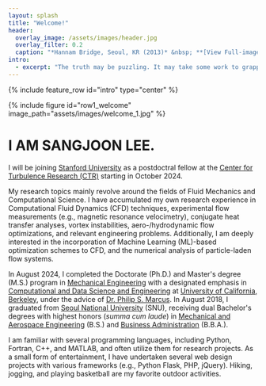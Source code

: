 ```yaml
---
layout: splash
title: "Welcome!"
header:
  overlay_image: /assets/images/header.jpg
  overlay_filter: 0.2
  caption: "*Hannam Bridge, Seoul, KR (2013)* &nbsp; **[View Full-image](https://sangjoonlee.info/assets/photographs/hannam_bridge_seoul_2013.jpg)**"
intro: 
  - excerpt: "The truth may be puzzling. It may take some work to grapple with. It may be counterintuitive. It may contradict deeply held prejudices. It may not be consonant with what we desperately want to be true. **But our preferences do not determine what's true.** &nbsp; <small>- *Carl Sagan*</small>"
---
```


{% include feature_row id="intro" type="center" %}

{% include figure id="row1_welcome" image_path="assets/images/welcome_1.jpg" %}

# I AM SANGJOON LEE.

I will be joining [Stanford University](https://www.stanford.edu/) as a postdoctral fellow at the [Center for Turbulence Research (CTR)](https://ctr.stanford.edu/) starting in October 2024.

My research topics mainly revolve around the fields of Fluid Mechanics and Computational Science. I have accumulated my own research experience in Computational Fluid Dynamics (CFD) techniques, experimental flow measurements (e.g., magnetic resonance velocimetry), conjugate heat transfer analyses, vortex instabilities, aero-/hydrodynamic flow optimizations, and relevant engineering problems. Additionally, I am deeply interested in the incorporation of Machine Learning (ML)-based optimization schemes to CFD, and the numerical analysis of particle-laden flow systems.

In August 2024, I completed the Doctorate (Ph.D.) and Master's degree (M.S.) program in [Mechanical Engineering](https://me.berkeley.edu/) with a designated emphasis in [Computational and Data Science and Engineering](https://data.berkeley.edu/decdse/) at [University of California, Berkeley](https://www.berkeley.edu/), under the advice of [Dr. Philip S. Marcus](https://me.berkeley.edu/people/philip-s-marcus/). In August 2018, I graduated from [Seoul National University](https://useoul.edu/) (SNU), receiving dual Bachelor's degrees with highest honors (*summa cum laude*) in [Mechanical and Aerospace Engineering](http://me.snu.ac.kr/en) (B.S.) and [Business Administration](http://cba.snu.ac.kr/en) (B.B.A.).

<!-- I was a researcher in the [Energy and Environmental Flow Lab](http://eeflow.snu.ac.kr/) at SNU, directed by [Dr. Wontae Hwang](http://me.snu.ac.kr/node/141). Under the guidance of [Dr. Haecheon Choi](http://me.snu.ac.kr/node/116), I wrote my B.S. thesis, "Large eddy simulation of flow around a rotating small vertical axis wind turbine using an immersed boundary method." -->

I am familiar with several programming languages, including Python, Fortran, C++, and MATLAB, and often utilize them for research projects. As a small form of entertainment, I have undertaken several web design projects with various frameworks (e.g., Python Flask, PHP, jQuery). Hiking, jogging, and playing basketball are my favorite outdoor activities.
<style>
figure {
	margin-bottom: 0px;
}
</style>